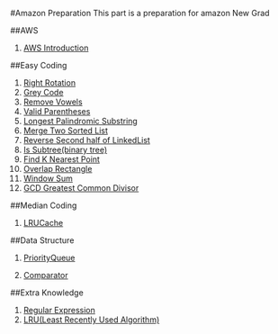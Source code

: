 #Amazon Preparation
This part is a preparation for amazon New Grad          
                 
##AWS
1. [AWS Introduction](AWS-Introduction)                   
      
##Easy Coding
1. [Right Rotation](1-1-RightRotation.md)                    
2. [Grey Code](1-2-GreyCode.md)            
3. [Remove Vowels](1-3-RemoveVowels.md)        
4. [Valid Parentheses](1-4-ValidParentheses.md)       
5. [Longest Palindromic Substring](1-5-LongestPalindromicSubstring.md)           
6. [Merge Two Sorted List](1-6-MergeTwoSortedList.md)          
7. [Reverse Second half of LinkedList](1-7-ReverseSecondHalfOfLinkedList.md)                
8. [Is Subtree(binary tree)](1-8-IsSubtree.md)             
9. [Find K Nearest Point](1-9-Find_K_NearestPoint.md)            
10. [Overlap Rectangle](1-10-OverlapRectangle.md)               
11. [Window Sum](1-11-WindowSum.md)            
12. [GCD Greatest Common Divisor](1-12-GreatestCommonDivisor.md)          
               
                
          
##Median Coding       
1. [LRUCache](2-1-LRUCache.md)          
                  
                 
                
            
           
               
           
##Data Structure
1. [PriorityQueue](DataStructure/1-1-PriorityQueue.md)                   
                   
2. [Comparator](DataStructure/1-2-Comparator.md)             
             
          
##Extra Knowledge       
1. [Regular Expression](ExtraKnowledge/1-RegularExpression.md)           
2. [LRU(Least Recently Used Algorithm)](ExtraKnowledge/2-LRU.md)                                   
              
           
                       
                     
     


